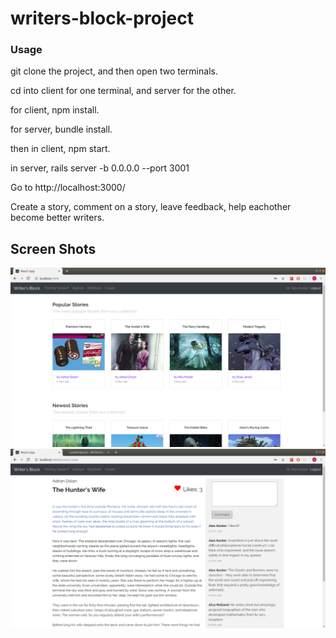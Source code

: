 # writers-block-project

### Usage

git clone the project, and then open two terminals.

cd into client for one terminal, and server for the other.

for client, npm install.

for server, bundle install.

then in client, npm start.

in server, rails server -b 0.0.0.0 --port 3001 

Go to http://localhost:3000/

Create a story, comment on a story, leave feedback, help eachother become better writers. 

## Screen Shots

!["Homepage"](https://github.com/mBarlescu/writers-block-project/blob/master/Screenshot%20from%202019-01-15%2022-43-13.png?raw=true)
!["Leaving feedback on a story"](https://github.com/mBarlescu/writers-block-project/blob/master/Screenshot%20from%202019-01-15%2022-45-00.png?raw=true)
